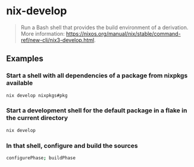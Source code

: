 # nix-develop

> Run a Bash shell that provides the build environment of a derivation. More information: <https://nixos.org/manual/nix/stable/command-ref/new-cli/nix3-develop.html>.

## Examples

### Start a shell with all dependencies of a package from nixpkgs available

```bash
nix develop nixpkgs#pkg
```

### Start a development shell for the default package in a flake in the current directory

```bash
nix develop
```

### In that shell, configure and build the sources

```bash
configurePhase; buildPhase
```
